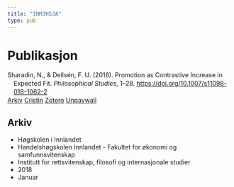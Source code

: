 ```yaml
---
title: "INMJH5JA"
type: pub
---
```

<h1>Publikasjon</h1>
<article id="csl-bib-container-INMJH5JA" class="csl-bib-container">
  <div class="csl-bib-body" style="line-height: 1.35; padding-left: 1em; text-indent:-1em;">
  <div class="csl-entry">Sharadin, N., &amp; Dells&#xE9;n, F. U. (2018). Promotion as Contrastive Increase in Expected Fit. <i>Philosophical Studies</i>, 1&#x2013;28. <a href="https://doi.org/10.1007/s11098-018-1062-2">https://doi.org/10.1007/s11098-018-1062-2</a></div>
</div>
  <div class="csl-bib-buttons">
    <a href="#taxonomy-article-INMJH5JA" class="csl-bib-button">Arkiv</a>
    <a href alt="Cristin URL" class="csl-bib-button">Cristin</a>
    <a href alt="Zotero URL" class="csl-bib-button">Zotero</a>
    <a href="https://philpapers.org/archive/SHAPAC-9.pdf" class="csl-bib-button">Unpaywall</a>
  </div>
  <div id="csl-bib-meta-container-INMJH5JA"></div>
</article>
<div id="csl-bib-meta-INMJH5JA" class="csl-bib-meta">
  <article id="taxonomy-article-INMJH5JA" class="taxonomy-article">
    <h1>Arkiv</h1>
    <ul>
      <li>Høgskolen i Innlandet</li>
      <li>Handelshøgskolen Innlandet - Fakultet for økonomi og samfunnsvitenskap</li>
      <li>Institutt for rettsvitenskap, filosofi og internasjonale studier</li>
      <li>2018</li>
      <li>Januar</li>
    </ul>
  </article>
</div>
